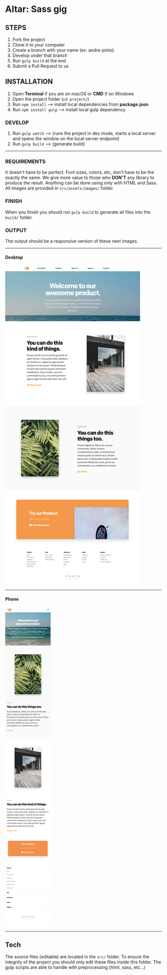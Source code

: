 # Altar: Sass gig

## STEPS

1. Fork the project
2. Clone it to your computer
3. Create a branch with your name (ex: andre-pinto)
4. Develop under that branch
5. Run `gulp build` at the end
6. Submit a Pull Request to us

## INSTALLATION

1. Open **Terminal** if you are on macOS or **CMD** if on Windows
2. Open the project folder (`cd project/`)
3. Run `npm install` --> install local dependencies from **package.json**
4. Run `npm install gulp` --> install local gulp dependency

### DEVELOP

1. Run `gulp watch` --> (runs the project in dev mode, starts a local server and opens the window on the local server endpoint)
2. Run `gulp build` --> (generate build)

---

### REQUIREMENTS

It doesn't have to be perfect. Font sizes, colors, etc, don't have to be the exactly the same. We give more value to those who **DON'T** any library to produce the result. Anything can be done using only with HTML and Sass. All images are provided in `src/assets/images/` folder.

### FINISH

When you finish you should run `gulp build` to generate all files into the `build/` folder.

### OUTPUT

The output should be a responsive version of these next images.

---

#### Desktop

![desktop](src/desktop.jpg)

---

#### Phone

![phone](src/phone.jpg)

---

## Tech

The source files (editable) are located in the `src/` folder.
To ensure the integrity of the project you should only edit these files inside this folder.
The gulp scripts are able to handle with preprocessing (html, sass, etc...)
